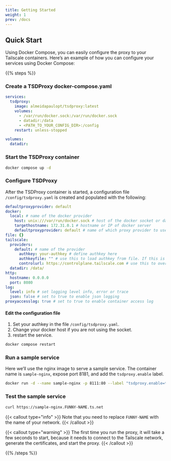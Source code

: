 ```yaml
---
title: Getting Started
weight: 1
prev: /docs
---
```


## Quick Start

Using Docker Compose, you can easily configure the proxy to your Tailscale containers. Here’s an example of how you can configure your services using Docker Compose:

{{% steps %}}

### Create a TSDProxy docker-compose.yaml

```yaml docker-compose.yml
services:
  tsdproxy:
    image: almeidapaulopt/tsdproxy:latest
    volumes:
      - /var/run/docker.sock:/var/run/docker.sock
      - datadir:/data
      - <PATH_TO_YOUR_CONFIG_DIR>:/config
    restart: unless-stopped

volumes:
  datadir:
```

### Start the TSDProxy container

```bash
docker compose up -d
```

### Configure TSDProxy

After the TSDProxy container is started, a configuration file
`/config/tsdproxy.yaml` is created and populated with the following:

```yaml
defaultproxyprovider: default
docker:
  local: # name of the docker provider
    host: unix:///var/run/docker.sock # host of the docker socket or daemon
    targethostname: 172.31.0.1 # hostname or IP of docker server
    defaultproxyprovider: default # name of which proxy provider to use
file: {}
tailscale:
  providers:
    default: # name of the provider
      authkey: your-authkey # define authkey here
      authkeyfile: "" # use this to load authkey from file. If this is defined, Authkey is ignored
      controlurl: https://controlplane.tailscale.com # use this to override the default control URL
  datadir: /data/
http:
  hostname: 0.0.0.0
  port: 8080
log:
  level: info # set logging level info, error or trace
  json: false # set to true to enable json logging
proxyaccesslog: true # set to true to enable container access log
```

#### Edit the configuration file

1. Set your authkey in the file `/config/tsdproxy.yaml`.
2. Change your docker host if you are not using the socket.
3. restart the service.

```bash
docker compose restart
```

### Run a sample service

Here we’ll use the nginx image to serve a sample service.
The container name is `sample-nginx`, expose port 8181, and add the
`tsdproxy.enable` label.

```bash
docker run -d --name sample-nginx -p 8111:80 --label "tsdproxy.enable=true" nginx:latest
```

### Test the sample service

```bash
curl https://sample-nginx.FUNNY-NAME.ts.net
```

{{< callout type="info" >}}
Note that you need to replace `FUNNY-NAME` with the name of your network.
{{< /callout >}}

{{< callout type="warning" >}}
The first time you run the proxy, it will take a few seconds to start, because it
needs to connect to the Tailscale network, generate the certificates, and start
the proxy.
{{< /callout >}}

{{% /steps %}}
